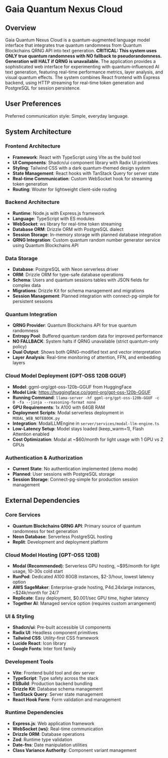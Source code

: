 # Gaia Quantum Nexus Cloud

## Overview

Gaia Quantum Nexus Cloud is a quantum-augmented language model interface that integrates true quantum randomness from Quantum Blockchains QRNG API into text generation. **CRITICAL: This system uses ONLY true quantum randomness with NO fallback to pseudorandomness. Generation will HALT if QRNG is unavailable.** The application provides a sophisticated web interface for experimenting with quantum-influenced AI text generation, featuring real-time performance metrics, layer analysis, and visual quantum effects. The system combines React frontend with Express backend, using HTTP streaming for real-time token generation and PostgreSQL for session persistence.

## User Preferences

Preferred communication style: Simple, everyday language.

## System Architecture

### Frontend Architecture
- **Framework**: React with TypeScript using Vite as the build tool
- **UI Components**: Shadcn/ui component library with Radix UI primitives
- **Styling**: Tailwind CSS with a dark quantum-themed design system
- **State Management**: React hooks with TanStack Query for server state
- **Real-time Communication**: Custom WebSocket hook for streaming token generation
- **Routing**: Wouter for lightweight client-side routing

### Backend Architecture
- **Runtime**: Node.js with Express.js framework
- **Language**: TypeScript with ES modules
- **WebSocket**: ws library for real-time token streaming
- **Database ORM**: Drizzle ORM with PostgreSQL dialect
- **Session Storage**: In-memory storage with planned database integration
- **QRNG Integration**: Custom quantum random number generator service using Quantum Blockchains API

### Data Storage
- **Database**: PostgreSQL with Neon serverless driver
- **ORM**: Drizzle ORM for type-safe database operations
- **Schema**: Users and quantum sessions tables with JSON fields for complex data
- **Migrations**: Drizzle Kit for schema management and migrations
- **Session Management**: Planned integration with connect-pg-simple for persistent sessions

### Quantum Integration
- **QRNG Provider**: Quantum Blockchains API for true quantum randomness
- **Entropy Pool**: Buffered quantum random data for improved performance
- **NO FALLBACK**: System halts if QRNG unavailable (strict quantum-only policy)
- **Dual Output**: Shows both QRNG-modified text and vector interpretation
- **Layer Analysis**: Real-time monitoring of attention, FFN, and embedding layers

### Cloud Model Deployment (GPT-OSS 120B GGUF)
- **Model**: ggml-org/gpt-oss-120b-GGUF from HuggingFace
- **Model Link**: https://huggingface.co/ggml-org/gpt-oss-120b-GGUF
- **Running Command**: `llama-server -hf ggml-org/gpt-oss-120b-GGUF -c 0 -fa --jinja --reasoning-format none`
- **GPU Requirements**: 1x A100 with 64GB RAM
- **Deployment Scripts**: Modal serverless deployment in `MODAL_WEB_NOTEBOOK.py`
- **Integration**: ModalLLMEngine in `server/services/modal-llm-engine.ts`
- **Low-Latency Setup**: Model stays loaded (keep_warm=1), Flash Attention enabled
- **Cost Optimization**: Modal at ~$60/month for light usage with 1 GPU vs 2 GPUs

### Authentication & Authorization
- **Current State**: No authentication implemented (demo mode)
- **Planned**: User sessions with PostgreSQL storage
- **Session Storage**: Connect-pg-simple for production session management

## External Dependencies

### Core Services
- **Quantum Blockchains QRNG API**: Primary source of quantum randomness for text generation
- **Neon Database**: Serverless PostgreSQL hosting
- **Replit**: Development and deployment platform

### Cloud Model Hosting (GPT-OSS 120B)
- **Modal (Recommended)**: Serverless GPU hosting, ~$95/month for light usage, 10-30s cold start
- **RunPod**: Dedicated A100 80GB instances, $2-3/hour, lowest latency option
- **AWS SageMaker**: Enterprise-grade hosting, P4d.24xlarge instances, ~$24k/month for 24/7
- **Replicate**: Easy deployment, $0.001/sec GPU time, higher latency
- **Together AI**: Managed service option (requires custom arrangement)

### UI & Styling
- **Shadcn/ui**: Pre-built accessible UI components
- **Radix UI**: Headless component primitives
- **Tailwind CSS**: Utility-first CSS framework
- **Lucide React**: Icon library
- **Google Fonts**: Inter font family

### Development Tools
- **Vite**: Frontend build tool and dev server
- **TypeScript**: Type safety across the stack
- **ESBuild**: Production backend bundling
- **Drizzle Kit**: Database schema management
- **TanStack Query**: Server state management
- **React Hook Form**: Form validation and management

### Runtime Dependencies
- **Express.js**: Web application framework
- **WebSocket (ws)**: Real-time communication
- **Drizzle ORM**: Database operations
- **Zod**: Runtime type validation
- **Date-fns**: Date manipulation utilities
- **Class Variance Authority**: Component variant management